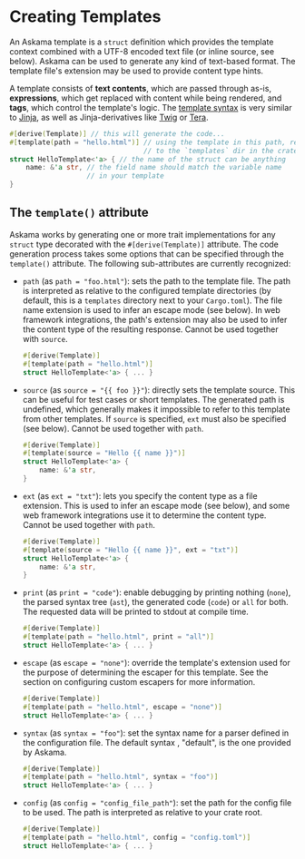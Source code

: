 # Creating Templates

An Askama template is a `struct` definition which provides the template
context combined with a UTF-8 encoded text file (or inline source, see
below). Askama can be used to generate any kind of text-based format.
The template file's extension may be used to provide content type hints.

A template consists of **text contents**, which are passed through as-is,
**expressions**, which get replaced with content while being rendered, and
**tags**, which control the template's logic.
The [template syntax](template_syntax.md) is very similar to [Jinja](http://jinja.pocoo.org/),
as well as Jinja-derivatives like [Twig](http://twig.sensiolabs.org/) or
[Tera](https://github.com/Keats/tera).

```rust
#[derive(Template)] // this will generate the code...
#[template(path = "hello.html")] // using the template in this path, relative
                                 // to the `templates` dir in the crate root
struct HelloTemplate<'a> { // the name of the struct can be anything
    name: &'a str, // the field name should match the variable name
                   // in your template
}
```

## The `template()` attribute

Askama works by generating one or more trait implementations for any
`struct` type decorated with the `#[derive(Template)]` attribute. The
code generation process takes some options that can be specified through
the `template()` attribute. The following sub-attributes are currently
recognized:

* `path` (as `path = "foo.html"`): sets the path to the template file. The
  path is interpreted as relative to the configured template directories
  (by default, this is a `templates` directory next to your `Cargo.toml`).
  The file name extension is used to infer an escape mode (see below). In
  web framework integrations, the path's extension may also be used to
  infer the content type of the resulting response.
  Cannot be used together with `source`.
  ```rust
  #[derive(Template)]
  #[template(path = "hello.html")]
  struct HelloTemplate<'a> { ... }
  ```

* `source` (as `source = "{{ foo }}"`): directly sets the template source.
  This can be useful for test cases or short templates. The generated path
  is undefined, which generally makes it impossible to refer to this
  template from other templates. If `source` is specified, `ext` must also
  be specified (see below). Cannot be used together with `path`.
  ```rust
  #[derive(Template)]
  #[template(source = "Hello {{ name }}")]
  struct HelloTemplate<'a> {
      name: &'a str,
  }
  ```
* `ext` (as `ext = "txt"`): lets you specify the content type as a file
  extension. This is used to infer an escape mode (see below), and some
  web framework integrations use it to determine the content type.
  Cannot be used together with `path`.
  ```rust
  #[derive(Template)]
  #[template(source = "Hello {{ name }}", ext = "txt")]
  struct HelloTemplate<'a> {
      name: &'a str,
  }
  ```
* `print` (as `print = "code"`): enable debugging by printing nothing
  (`none`), the parsed syntax tree (`ast`), the generated code (`code`)
  or `all` for both. The requested data will be printed to stdout at
  compile time.
  ```rust
  #[derive(Template)]
  #[template(path = "hello.html", print = "all")]
  struct HelloTemplate<'a> { ... }
  ```
* `escape` (as `escape = "none"`): override the template's extension used for
  the purpose of determining the escaper for this template. See the section
  on configuring custom escapers for more information.
  ```rust
  #[derive(Template)]
  #[template(path = "hello.html", escape = "none")]
  struct HelloTemplate<'a> { ... }
  ```
* `syntax` (as `syntax = "foo"`): set the syntax name for a parser defined
  in the configuration file. The default syntax , "default", is the one
  provided by Askama.
  ```rust
  #[derive(Template)]
  #[template(path = "hello.html", syntax = "foo")]
  struct HelloTemplate<'a> { ... }
  ```
* `config` (as `config = "config_file_path"`): set the path for the config file
  to be used. The path is interpreted as relative to your crate root.
  ```rust
  #[derive(Template)]
  #[template(path = "hello.html", config = "config.toml")]
  struct HelloTemplate<'a> { ... }
  ```
